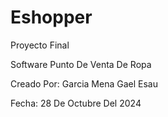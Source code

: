# Eshopper
Proyecto Final

Software Punto De Venta De Ropa

Creado Por: Garcia Mena Gael Esau

Fecha: 28 De Octubre Del 2024

